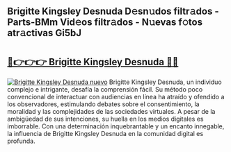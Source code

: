 ## Brigitte Kingsley Desnuda D𝚎sn𝚞dos filtr𝚊dos - Parts-BMm Vid𝚎os filtr𝚊dos - N𝚞evas f𝚘tos atr𝚊ctivas Gi5bJ

# <h2><a href="http://mb6l88.tromn.icu/?c=Brigitte+Kingsley+Desnuda">🔗👉👉👉 Brigitte Kingsley Desnuda 🔗🔗</a></h2>

[![Brigitte Kingsley Desnuda nuevo](https://i.imgur.com/pEAQMta.gif)](http://mb6l88.tromn.icu/?c=Brigitte+Kingsley+Desnuda)
Brigitte Kingsley Desnuda, un individuo complejo e intrigante, desafía la comprensión fácil. Su método poco convencional de interactuar con audiencias en línea ha atraído y ofendido a los observadores, estimulando debates sobre el consentimiento, la moralidad y las complejidades de las sociedades virtuales. A pesar de la ambigüedad de sus intenciones, su huella en los medios digitales es imborrable. Con una determinación inquebrantable y un encanto innegable, la influencia de Brigitte Kingsley Desnuda en la comunidad digital es profunda.
